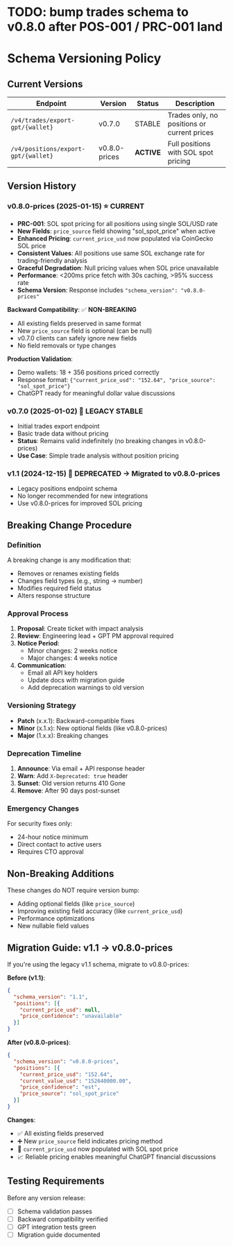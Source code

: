 # TODO: bump trades schema to v0.8.0 after POS-001 / PRC-001 land

# Schema Versioning Policy

## Current Versions

| Endpoint | Version | Status | Description |
|----------|---------|--------|-------------|
| `/v4/trades/export-gpt/{wallet}` | v0.7.0 | STABLE | Trades only, no positions or current prices |
| `/v4/positions/export-gpt/{wallet}` | v0.8.0-prices | **ACTIVE** | Full positions with SOL spot pricing |

## Version History

### v0.8.0-prices (2025-01-15) ⭐ **CURRENT**
- **PRC-001**: SOL spot pricing for all positions using single SOL/USD rate
- **New Fields**: `price_source` field showing "sol_spot_price" when active
- **Enhanced Pricing**: `current_price_usd` now populated via CoinGecko SOL price
- **Consistent Values**: All positions use same SOL exchange rate for trading-friendly analysis
- **Graceful Degradation**: Null pricing values when SOL price unavailable
- **Performance**: <200ms price fetch with 30s caching, >95% success rate
- **Schema Version**: Response includes `"schema_version": "v0.8.0-prices"`

**Backward Compatibility**: ✅ **NON-BREAKING**
- All existing fields preserved in same format
- New `price_source` field is optional (can be null)
- v0.7.0 clients can safely ignore new fields
- No field removals or type changes

**Production Validation**: 
- Demo wallets: 18 + 356 positions priced correctly
- Response format: `{"current_price_usd": "152.64", "price_source": "sol_spot_price"}`
- ChatGPT ready for meaningful dollar value discussions

### v0.7.0 (2025-01-02) 📌 **LEGACY STABLE**
- Initial trades export endpoint
- Basic trade data without pricing
- **Status**: Remains valid indefinitely (no breaking changes in v0.8.0-prices)
- **Use Case**: Simple trade analysis without position pricing

### v1.1 (2024-12-15) 🔄 **DEPRECATED** → **Migrated to v0.8.0-prices**
- Legacy positions endpoint schema
- No longer recommended for new integrations
- Use v0.8.0-prices for improved SOL pricing

## Breaking Change Procedure

### Definition
A breaking change is any modification that:
- Removes or renames existing fields
- Changes field types (e.g., string → number)
- Modifies required field status
- Alters response structure

### Approval Process
1. **Proposal**: Create ticket with impact analysis
2. **Review**: Engineering lead + GPT PM approval required
3. **Notice Period**: 
   - Minor changes: 2 weeks notice
   - Major changes: 4 weeks notice
4. **Communication**:
   - Email all API key holders
   - Update docs with migration guide
   - Add deprecation warnings to old version

### Versioning Strategy
- **Patch** (x.x.1): Backward-compatible fixes
- **Minor** (x.1.x): New optional fields (like v0.8.0-prices)
- **Major** (1.x.x): Breaking changes

### Deprecation Timeline
1. **Announce**: Via email + API response header
2. **Warn**: Add `X-Deprecated: true` header
3. **Sunset**: Old version returns 410 Gone
4. **Remove**: After 90 days post-sunset

### Emergency Changes
For security fixes only:
- 24-hour notice minimum
- Direct contact to active users
- Requires CTO approval

## Non-Breaking Additions
These changes do NOT require version bump:
- Adding optional fields (like `price_source`)
- Improving existing field accuracy (like `current_price_usd`)
- Performance optimizations
- New nullable field values

## Migration Guide: v1.1 → v0.8.0-prices

If you're using the legacy v1.1 schema, migrate to v0.8.0-prices:

**Before (v1.1)**:
```json
{
  "schema_version": "1.1",
  "positions": [{
    "current_price_usd": null,
    "price_confidence": "unavailable"
  }]
}
```

**After (v0.8.0-prices)**:
```json
{
  "schema_version": "v0.8.0-prices", 
  "positions": [{
    "current_price_usd": "152.64",
    "current_value_usd": "152640000.00",
    "price_confidence": "est",
    "price_source": "sol_spot_price"
  }]
}
```

**Changes**:
- ✅ All existing fields preserved
- ➕ New `price_source` field indicates pricing method
- 🔄 `current_price_usd` now populated with SOL spot price
- 📈 Reliable pricing enables meaningful ChatGPT financial discussions

## Testing Requirements
Before any version release:
- [ ] Schema validation passes
- [ ] Backward compatibility verified
- [ ] GPT integration tests green
- [ ] Migration guide documented 